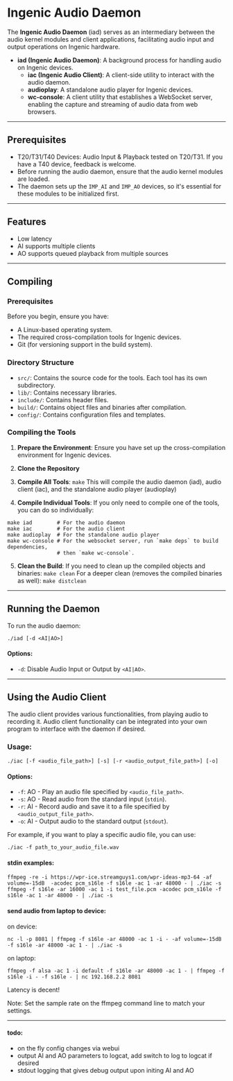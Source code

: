 # Ingenic Audio Daemon

The **Ingenic Audio Daemon** (iad) serves as an intermediary between the audio kernel modules and client applications, facilitating audio input and output operations on Ingenic hardware.

- **iad (Ingenic Audio Daemon)**: A background process for handling audio on Ingenic devices.
  - **iac (Ingenic Audio Client)**: A client-side utility to interact with the audio daemon.
  - **audioplay**: A standalone audio player for Ingenic devices.
  - **wc-console**: A client utility that establishes a WebSocket server, enabling the capture and streaming of audio data from web browsers.

---

## Prerequisites

- T20/T31/T40 Devices: Audio Input & Playback tested on T20/T31.  If you have a T40 device, feedback is welcome.
- Before running the audio daemon, ensure that the audio kernel modules are loaded.
- The daemon sets up the `IMP_AI` and `IMP_AO` devices, so it's essential for these modules to be initialized first.

---

## Features

- Low latency
- AI supports multiple clients
- AO supports queued playback from multiple sources

---

## Compiling

### Prerequisites

Before you begin, ensure you have:

- A Linux-based operating system.
- The required cross-compilation tools for Ingenic devices.
- Git (for versioning support in the build system).

### Directory Structure

- `src/`: Contains the source code for the tools. Each tool has its own subdirectory.
- `lib/`: Contains necessary libraries.
- `include/`: Contains header files.
- `build/`: Contains object files and binaries after compilation.
- `config/`: Contains configuration files and templates.

### Compiling the Tools

1. **Prepare the Environment**: Ensure you have set up the cross-compilation environment for Ingenic devices.

2. **Clone the Repository**

3. **Compile All Tools**: `make`
This will compile the audio daemon (iad), audio client (iac), and the standalone audio player (audioplay)

4. **Compile Individual Tools**:
If you only need to compile one of the tools, you can do so individually:
```
make iad        # For the audio daemon
make iac        # For the audio client
make audioplay  # For the standalone audio player
make wc-console # For the websocket server, run `make deps` to build dependencies, 
                # then `make wc-console`.
```

5. **Clean the Build**:
If you need to clean up the compiled objects and binaries:
`make clean`
For a deeper clean (removes the compiled binaries as well):
`make distclean`

---

## Running the Daemon

To run the audio daemon:

```
./iad [-d <AI|AO>]
```

#### Options:

- `-d`: Disable Audio Input or Output by `<AI|AO>`.

---

## Using the Audio Client

The audio client provides various functionalities, from playing audio to recording it.  Audio client functionality can be integrated into your own program to interface with the daemon if desired.

### Usage:

```
./iac [-f <audio_file_path>] [-s] [-r <audio_output_file_path>] [-o]
```

#### Options:

- `-f`: AO - Play an audio file specified by `<audio_file_path>`.
- `-s`: AO - Read audio from the standard input (`stdin`).
- `-r`: AI - Record audio and save it to a file specified by `<audio_output_file_path>`.
- `-o`: AI - Output audio to the standard output (`stdout`).

For example, if you want to play a specific audio file, you can use:

```
./iac -f path_to_your_audio_file.wav
```

#### stdin examples:

```
ffmpeg -re -i https://wpr-ice.streamguys1.com/wpr-ideas-mp3-64 -af volume=-15dB  -acodec pcm_s16le -f s16le -ac 1 -ar 48000 - | ./iac -s
ffmpeg -f s16le -ar 16000 -ac 1 -i test_file.pcm -acodec pcm_s16le -f s16le -ac 1 -ar 48000 - | ./iac -s
```

#### send audio from laptop to device:

on device:

```
nc -l -p 8081 | ffmpeg -f s16le -ar 48000 -ac 1 -i - -af volume=-15dB -f s16le -ar 48000 -ac 1 - | ./iac -s
```
on laptop:

```
ffmpeg -f alsa -ac 1 -i default -f s16le -ar 48000 -ac 1 - | ffmpeg -f s16le -i - -f s16le - | nc 192.168.2.2 8081
```

Latency is decent!

Note: Set the sample rate on the ffmpeg command line to match your settings.

---

#### todo:

- on the fly config changes via webui  
- output AI and AO parameters to logcat, add switch to log to logcat if desired  
- stdout logging that gives debug output upon initing AI and AO  
